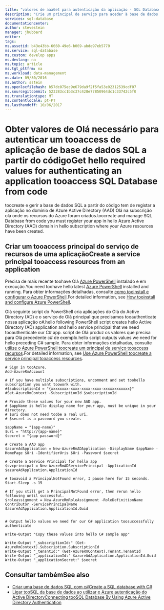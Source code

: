 ```yaml
---
title: "valores de aaaGet para autenticação da aplicação - SQL Database do Azure | Microsoft Docs"
description: "Crie um principal de serviço para aceder à base de dados SQL a partir do código."
services: sql-database
documentationcenter: 
author: stevestein
manager: jhubbard
editor: 
tags: 
ms.assetid: b43e43bb-6660-49e6-b069-abde97eb5770
ms.service: sql-database
ms.custom: develop apps
ms.devlang: na
ms.topic: article
ms.tgt_pltfrm: na
ms.workload: data-management
ms.date: 09/30/2016
ms.author: sstein
ms.openlocfilehash: b57dc075ec9e679da9f2f5fa53e02312539cdf07
ms.sourcegitcommit: 523283cc1b3c37c428e77850964dc1c33742c5f0
ms.translationtype: MT
ms.contentlocale: pt-PT
ms.lasthandoff: 10/06/2017
---
```

# <a name="get-hello-required-values-for-authenticating-an-application-tooaccess-sql-database-from-code"></a><span data-ttu-id="75ff4-103">Obter valores de Olá necessário para autenticar um tooaccess de aplicação de base de dados SQL a partir do código</span><span class="sxs-lookup"><span data-stu-id="75ff4-103">Get hello required values for authenticating an application tooaccess SQL Database from code</span></span>
<span data-ttu-id="75ff4-104">toocreate e gerir a base de dados SQL a partir do código tem de registar a aplicação no domínio de Azure Active Directory (AAD) Olá na subscrição olá onde os recursos do Azure foram criados.</span><span class="sxs-lookup"><span data-stu-id="75ff4-104">toocreate and manage SQL Database from code you must register your app in hello Azure Active Directory (AAD) domain  in hello subscription where your Azure resources have been created.</span></span>

## <a name="create-a-service-principal-tooaccess-resources-from-an-application"></a><span data-ttu-id="75ff4-105">Criar um tooaccess principal do serviço de recursos de uma aplicação</span><span class="sxs-lookup"><span data-stu-id="75ff4-105">Create a service principal tooaccess resources from an application</span></span>
<span data-ttu-id="75ff4-106">Precisa de mais recente toohave Olá [Azure PowerShell](https://msdn.microsoft.com/library/mt619274.aspx) instalado e em execução.</span><span class="sxs-lookup"><span data-stu-id="75ff4-106">You need toohave hello latest [Azure PowerShell](https://msdn.microsoft.com/library/mt619274.aspx) installed and running.</span></span> <span data-ttu-id="75ff4-107">Para obter informações detalhadas, consulte [como tooinstall e configurar o Azure PowerShell](/powershell/azureps-cmdlets-docs).</span><span class="sxs-lookup"><span data-stu-id="75ff4-107">For detailed information, see [How tooinstall and configure Azure PowerShell](/powershell/azureps-cmdlets-docs).</span></span>

<span data-ttu-id="75ff4-108">Olá seguinte script do PowerShell cria aplicações do Olá do Active Directory (AD) e o serviço de Olá principal que precisamos tooauthenticate nossa aplicação c#.</span><span class="sxs-lookup"><span data-stu-id="75ff4-108">hello following PowerShell script creates hello Active Directory (AD) application and hello service principal that we need tooauthenticate our C# app.</span></span> <span data-ttu-id="75ff4-109">script de Olá produz os valores que precisa para Olá precedente c# de exemplo.</span><span class="sxs-lookup"><span data-stu-id="75ff4-109">hello script outputs values we need for hello preceding C# sample.</span></span> <span data-ttu-id="75ff4-110">Para obter informações detalhadas, consulte [utilize o Azure PowerShell toocreate um principal de serviço tooaccess recursos](../azure-resource-manager/resource-group-authenticate-service-principal.md).</span><span class="sxs-lookup"><span data-stu-id="75ff4-110">For detailed information, see [Use Azure PowerShell toocreate a service principal tooaccess resources](../azure-resource-manager/resource-group-authenticate-service-principal.md).</span></span>

    # Sign in tooAzure.
    Add-AzureRmAccount

    # If you have multiple subscriptions, uncomment and set toohello subscription you want toowork with.
    #$subscriptionId = "{xxxxxxxx-xxxx-xxxx-xxxx-xxxxxxxxxxxx}"
    #Set-AzureRmContext -SubscriptionId $subscriptionId

    # Provide these values for your new AAD app.
    # $appName is hello display name for your app, must be unique in your directory.
    # $uri does not need toobe a real uri.
    # $secret is a password you create.

    $appName = "{app-name}"
    $uri = "http://{app-name}"
    $secret = "{app-password}"

    # Create a AAD app
    $azureAdApplication = New-AzureRmADApplication -DisplayName $appName -HomePage $Uri -IdentifierUris $Uri -Password $secret

    # Create a Service Principal for hello app
    $svcprincipal = New-AzureRmADServicePrincipal -ApplicationId $azureAdApplication.ApplicationId

    # tooavoid a PrincipalNotFound error, I pause here for 15 seconds.
    Start-Sleep -s 15

    # If you still get a PrincipalNotFound error, then rerun hello following until successful. 
    $roleassignment = New-AzureRmRoleAssignment -RoleDefinitionName Contributor -ServicePrincipalName $azureAdApplication.ApplicationId.Guid


    # Output hello values we need for our C# application toosuccessfully authenticate

    Write-Output "Copy these values into hello C# sample app"

    Write-Output "_subscriptionId:" (Get-AzureRmContext).Subscription.SubscriptionId
    Write-Output "_tenantId:" (Get-AzureRmContext).Tenant.TenantId
    Write-Output "_applicationId:" $azureAdApplication.ApplicationId.Guid
    Write-Output "_applicationSecret:" $secret




## <a name="see-also"></a><span data-ttu-id="75ff4-111">Consultar também</span><span class="sxs-lookup"><span data-stu-id="75ff4-111">See also</span></span>
* [<span data-ttu-id="75ff4-112">Criar uma base de dados SQL com c#</span><span class="sxs-lookup"><span data-stu-id="75ff4-112">Create a SQL database with C#</span></span>](sql-database-get-started-csharp.md)
* [<span data-ttu-id="75ff4-113">Ligar tooSQL da base de dados ao utilizar o Azure autenticação do Active Directory</span><span class="sxs-lookup"><span data-stu-id="75ff4-113">Connecting tooSQL Database By Using Azure Active Directory Authentication</span></span>](sql-database-aad-authentication.md)

